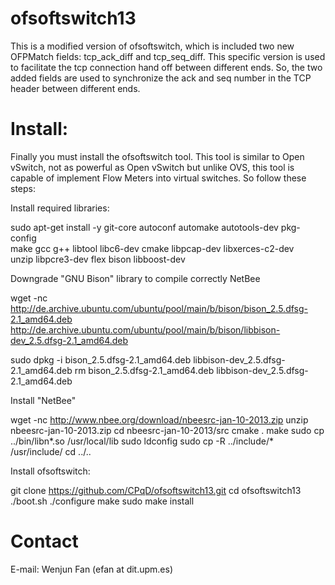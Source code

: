# ofsoftswitch13

This is a modified version of ofsoftswitch, which is included two new OFPMatch fields: tcp_ack_diff and tcp_seq_diff.
This specific version is used to facilitate the tcp connection hand off between different ends. So, the two added fields are used to
synchronize the ack and seq number in the TCP header between different ends.



# Install:

Finally you must install the ofsoftswitch tool. This tool is similar to Open vSwitch, not as powerful as Open vSwitch but unlike OVS, this tool is capable of implement Flow Meters into virtual switches. So follow these steps:

Install required libraries:

sudo apt-get install -y git-core autoconf automake autotools-dev pkg-config \
     make gcc g++ libtool libc6-dev cmake libpcap-dev libxerces-c2-dev \
     unzip libpcre3-dev flex bison libboost-dev

Downgrade "GNU Bison" library to compile correctly NetBee

wget -nc http://de.archive.ubuntu.com/ubuntu/pool/main/b/bison/bison_2.5.dfsg-2.1_amd64.deb \
         http://de.archive.ubuntu.com/ubuntu/pool/main/b/bison/libbison-dev_2.5.dfsg-2.1_amd64.deb

 sudo dpkg -i bison_2.5.dfsg-2.1_amd64.deb libbison-dev_2.5.dfsg-2.1_amd64.deb
 rm bison_2.5.dfsg-2.1_amd64.deb libbison-dev_2.5.dfsg-2.1_amd64.deb

Install "NetBee"

wget -nc http://www.nbee.org/download/nbeesrc-jan-10-2013.zip
unzip nbeesrc-jan-10-2013.zip
cd nbeesrc-jan-10-2013/src
cmake .
make
sudo cp ../bin/libn*.so /usr/local/lib
sudo ldconfig
sudo cp -R ../include/* /usr/include/
cd ../..

Install ofsoftswitch:

git clone https://github.com/CPqD/ofsoftswitch13.git
cd ofsoftswitch13
./boot.sh
./configure
make
sudo make install


# Contact
E-mail: Wenjun Fan (efan at dit.upm.es)
